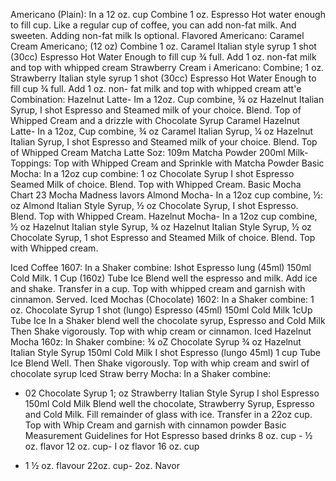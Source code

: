 Americano (Plain):
In a 12 oz. cup
Combine
1 oz. Espresso
Hot water enough to fill cup.
Like a regular cup of coffee, you can add non-fat milk. And sweeten. Adding non-fat milk
Is optional.
Flavored Americano:
Caramel Cream Americano; (12 oz)
Combine
1 oz. Caramel Italian style syrup
1 shot (30cc) Espresso
Hot Water Enough to fill cup ¾ full.
Add 1 oz. non-fat milk and top with whipped cream
Strawberry Cream i
Americano:
Combine;
1 oz. Strawberry Italian style syrup
1 shot (30cc) Espresso
Hot Water Enough to fill cup ¾ full.
Add 1 oz. non- fat milk and top with whipped cream
att'e Combination:
Hazelnut Latte- Im a 12oz. Cup combine, ¾ oz Hazelnut Italian Syrup, I shot Espresso and
Steamed milk of your choice. Blend. Top of Whipped Cream and a drizzle with Chocolate
Syrup
Caramel Hazelnut Latte- In a 12oz, Cup combine, ¾ oz Caramel Italian Syrup, ¼ oz
Hazelnut Italian Syrup, I shot Espresso and Steamed milk of your choice. Blend. Top of
Whipped Cream
Matcha Latte Soz:
109m
Matcha Powder
200ml
Milk-
Toppings: Top with Whipped Cream and Sprinkle with Matcha Powder
Basic Mocha:
In a 12oz cup combine:
1 oz
Chocolate Syrup
I shot
Espresso
Seamed Milk of choice. Blend.
Top with Whipped Cream.
Basic Mocha Chart
23
Mocha Madness lavors
Almond Mocha- In a 12oz cup combine, ½: oz Almond Italian Style Syrup, ½ oz Chocolate
Syrup, I shot Espresso. Blend. Top with Whipped Cream.
Hazelnut Mocha- In a 12oz cup combine, ½ oz Hazelnut Italian style Syrup, ¾ oz Hazelnut
Italian Style Syrup, ½ oz Chocolate Syrup, 1 shot Espresso and Steamed Milk of choice.
Blend. Top with Whipped cream.

Iced Coffee 1607:
In a Shaker combine:
Ishot
Espresso lung (45ml)
150ml
Cold Milk.
1 Cup (160z) Tube Ice
Blend well the espresso and milk. Add ice and shake. Transfer in a cup. Top with whipped cream
and garnish with cinnamon. Served.
Iced Mochas (Chocolate) 1602:
In a Shaker combine:
1 oz.
Chocolate Syrup
1 shot (lungo) Espresso (45ml)
150ml
Cold Milk
1cUp
Tube Ice
In a Shaker blend well the chocolate syrup, Espresso and Cold Milk Then Shake vigorously. Top
with whip cream or cinnamon.
Iced Hazelnut Mocha 160z:
In Shaker combine:
¾ oZ
Chocolate Syrup
¾ oz
Hazelnut Italian Style Syrup
150ml
Cold Milk
I shot
Espresso (lungo 45ml)
1 cup
Tube Ice
Blend Well. Then Shake vigorously. Top with whip cream and swirl of chocolate syrup
Iced Straw berry Mocha:
In a Shaker combine:
* 02
Chocolate Syrup
1; oz
Strawberry Italian Style Syrup
I shol
Espresso
150ml
Cold Milk
Blend well the chocolate, Strawberry Syrup, Espresso and Cold Milk. Fill remainder of glass
with ice. Transfer in a 22oz cup. Top with Whip Cream and garnish with cinnamon powder
Basic Measurement Guidelines for Hot Espresso based drinks
8 oz. cup - ½ oz. flavor
12 oz. cup- I oz flavor
16 oz. cup
- 1 ½ oz. flavour
22oz. cup- 2oz. Navor

